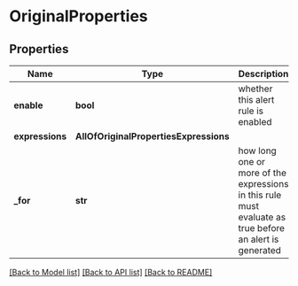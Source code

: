 # OriginalProperties

## Properties
Name | Type | Description | Notes
------------ | ------------- | ------------- | -------------
**enable** | **bool** | whether this alert rule is enabled | [optional] 
**expressions** | **AllOfOriginalPropertiesExpressions** |  | [optional] 
**_for** | **str** | how long one or more of the expressions in this rule must evaluate as true before an alert is generated | [optional] 

[[Back to Model list]](../README.md#documentation-for-models) [[Back to API list]](../README.md#documentation-for-api-endpoints) [[Back to README]](../README.md)

